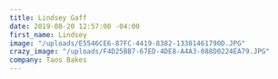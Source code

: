 ```yaml
---
title: Lindsey Gaff
date: 2019-08-20 12:57:00 -04:00
first_name: Lindsey
image: "/uploads/E5546CE6-87FC-4419-8382-13381461790D.JPG"
crazy_image: "/uploads/F4D25BB7-67ED-4DE8-A4A3-088D0224EA79.JPG"
company: Taos Bakes
---
```


